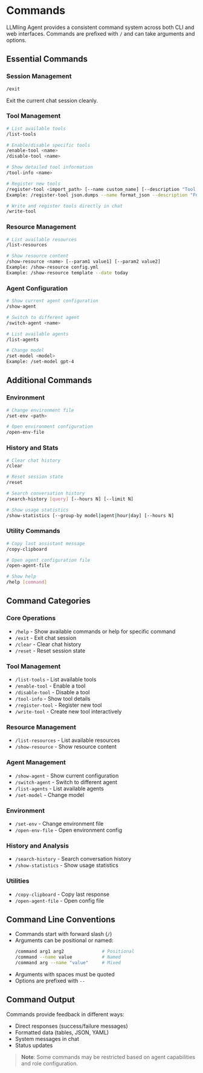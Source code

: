 # Commands

LLMling Agent provides a consistent command system across both CLI and web interfaces. Commands are prefixed with `/` and can take arguments and options.

## Essential Commands

### Session Management
```bash
/exit
```
Exit the current chat session cleanly.

### Tool Management
```bash
# List available tools
/list-tools

# Enable/disable specific tools
/enable-tool <name>
/disable-tool <name>

# Show detailed tool information
/tool-info <name>

# Register new tools
/register-tool <import_path> [--name custom_name] [--description "Tool description"]
Example: /register-tool json.dumps --name format_json --description "Format JSON data"

# Write and register tools directly in chat
/write-tool
```

### Resource Management
```bash
# List available resources
/list-resources

# Show resource content
/show-resource <name> [--param1 value1] [--param2 value2]
Example: /show-resource config.yml
Example: /show-resource template --date today
```

### Agent Configuration
```bash
# Show current agent configuration
/show-agent

# Switch to different agent
/switch-agent <name>

# List available agents
/list-agents

# Change model
/set-model <model>
Example: /set-model gpt-4
```

## Additional Commands

### Environment
```bash
# Change environment file
/set-env <path>

# Open environment configuration
/open-env-file
```

### History and Stats
```bash
# Clear chat history
/clear

# Reset session state
/reset

# Search conversation history
/search-history [query] [--hours N] [--limit N]

# Show usage statistics
/show-statistics [--group-by model|agent|hour|day] [--hours N]
```

### Utility Commands
```bash
# Copy last assistant message
/copy-clipboard

# Open agent configuration file
/open-agent-file

# Show help
/help [command]
```

## Command Categories

### Core Operations
- `/help` - Show available commands or help for specific command
- `/exit` - Exit chat session
- `/clear` - Clear chat history
- `/reset` - Reset session state

### Tool Management
- `/list-tools` - List available tools
- `/enable-tool` - Enable a tool
- `/disable-tool` - Disable a tool
- `/tool-info` - Show tool details
- `/register-tool` - Register new tool
- `/write-tool` - Create new tool interactively

### Resource Management
- `/list-resources` - List available resources
- `/show-resource` - Show resource content

### Agent Management
- `/show-agent` - Show current configuration
- `/switch-agent` - Switch to different agent
- `/list-agents` - List available agents
- `/set-model` - Change model

### Environment
- `/set-env` - Change environment file
- `/open-env-file` - Open environment config

### History and Analysis
- `/search-history` - Search conversation history
- `/show-statistics` - Show usage statistics

### Utilities
- `/copy-clipboard` - Copy last response
- `/open-agent-file` - Open config file

## Command Line Conventions

- Commands start with forward slash (`/`)
- Arguments can be positional or named:
  ```bash
  /command arg1 arg2              # Positional
  /command --name value           # Named
  /command arg --name "value"     # Mixed
  ```
- Arguments with spaces must be quoted
- Options are prefixed with `--`

## Command Output

Commands provide feedback in different ways:
- Direct responses (success/failure messages)
- Formatted data (tables, JSON, YAML)
- System messages in chat
- Status updates


> **Note**: Some commands may be restricted based on agent capabilities and role configuration.
